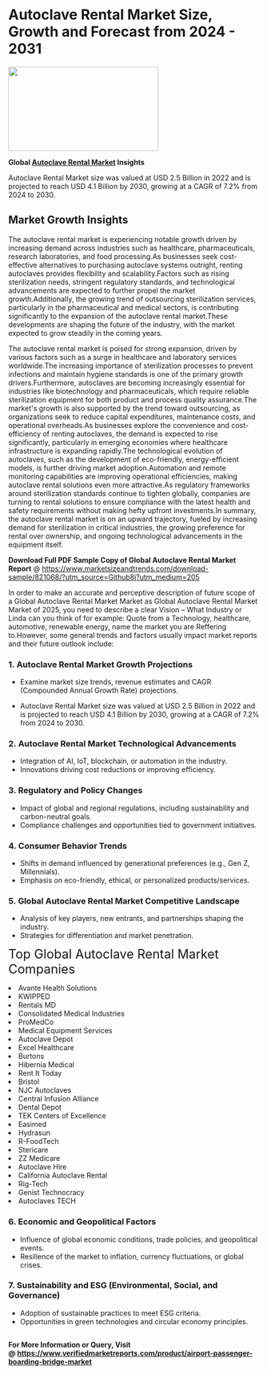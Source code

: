 <H1>Autoclave Rental Market Size, Growth and Forecast from 2024 - 2031</H1><img class="aligncenter size-medium wp-image-584254" src="https://thirdeyenews.in/wp-content/uploads/2024/09/Global-Market-Research-300x168.jpeg" alt="" width="300" height="168" /><p><strong>Global&nbsp;<a href="https://www.marketsizeandtrends.com/download-sample/821068/?utm_source=Github8j?utm_medium=205">Autoclave Rental Market</a> Insights</strong></p><p>Autoclave Rental Market size was valued at USD 2.5 Billion in 2022 and is projected to reach USD 4.1 Billion by 2030, growing at a CAGR of 7.2% from 2024 to 2030.</p><p><h2>Market Growth Insights</h2> <p>The autoclave rental market is experiencing notable growth driven by increasing demand across industries such as healthcare, pharmaceuticals, research laboratories, and food processing.As businesses seek cost-effective alternatives to purchasing autoclave systems outright, renting autoclaves provides flexibility and scalability.Factors such as rising sterilization needs, stringent regulatory standards, and technological advancements are expected to further propel the market growth.Additionally, the growing trend of outsourcing sterilization services, particularly in the pharmaceutical and medical sectors, is contributing significantly to the expansion of the autoclave rental market.These developments are shaping the future of the industry, with the market expected to grow steadily in the coming years.</p> <p>The autoclave rental market is poised for strong expansion, driven by various factors such as a surge in healthcare and laboratory services worldwide.The increasing importance of sterilization processes to prevent infections and maintain hygiene standards is one of the primary growth drivers.Furthermore, autoclaves are becoming increasingly essential for industries like biotechnology and pharmaceuticals, which require reliable sterilization equipment for both product and process quality assurance.The market's growth is also supported by the trend toward outsourcing, as organizations seek to reduce capital expenditures, maintenance costs, and operational overheads.As businesses explore the convenience and cost-efficiency of renting autoclaves, the demand is expected to rise significantly, particularly in emerging economies where healthcare infrastructure is expanding rapidly.The technological evolution of autoclaves, such as the development of eco-friendly, energy-efficient models, is further driving market adoption.Automation and remote monitoring capabilities are improving operational efficiencies, making autoclave rental solutions even more attractive.As regulatory frameworks around sterilization standards continue to tighten globally, companies are turning to rental solutions to ensure compliance with the latest health and safety requirements without making hefty upfront investments.In summary, the autoclave rental market is on an upward trajectory, fueled by increasing demand for sterilization in critical industries, the growing preference for rental over ownership, and ongoing technological advancements in the equipment itself.<p><span class=""><strong>Download Full PDF Sample Copy of Global Autoclave Rental Market Report</strong> @ <a href="https://www.marketsizeandtrends.com/download-sample/821068/?utm_source=Github8j?utm_medium=205" target="_blank">https://www.marketsizeandtrends.com/download-sample/821068/?utm_source=Github8j?utm_medium=205</a></span></p><p>In order to make an accurate and perceptive description of future scope of a Global&nbsp;Autoclave Rental Market Market as Global&nbsp;Autoclave Rental Market Market of 2025, you need to describe a clear Vision &ndash; What Industry or Linda can you think of for example: Quote from a Technology, healthcare, automotive, renewable energy, name the market you are Reffering to.However, some general trends and factors usually impact market reports and their future outlook include:</p><h3>1.&nbsp;<strong>Autoclave Rental Market Growth Projections</strong></h3><ul><li>Examine market size trends, revenue estimates and CAGR (Compounded Annual Growth Rate) projections.</li><li><p>Autoclave Rental Market size was valued at USD 2.5 Billion in 2022 and is projected to reach USD 4.1 Billion by 2030, growing at a CAGR of 7.2% from 2024 to 2030.</p></li></ul><h3>2.&nbsp;<strong>Autoclave Rental Market Technological Advancements</strong></h3><ul><li>Integration of AI, IoT, blockchain, or automation in the industry.</li><li>Innovations driving cost reductions or improving efficiency.</li></ul><h3>3.&nbsp;<strong>Regulatory and Policy Changes</strong></h3><ul><li>Impact of global and regional regulations, including sustainability and carbon-neutral goals.</li><li>Compliance challenges and opportunities tied to government initiatives.</li></ul><h3>4.&nbsp;<strong>Consumer Behavior Trends</strong></h3><ul><li>Shifts in demand influenced by generational preferences (e.g., Gen Z, Millennials).</li><li>Emphasis on eco-friendly, ethical, or personalized products/services.</li></ul><h3>5.&nbsp;<strong>Global Autoclave Rental Market Competitive Landscape</strong></h3><ul><li>Analysis of key players, new entrants, and partnerships shaping the industry.</li><li>Strategies for differentiation and market penetration.</li></ul><p data-pm-slice="1 1 []"><span style="color: inherit; font-family: inherit; font-size: 25px;">Top Global Autoclave Rental Market Companies</span></p><div class="" data-test-id=""><p><li>Avante Health Solutions</li><li> KWIPPED</li><li> Rentals MD</li><li> Consolidated Medical Industries</li><li> ProMedCo</li><li> Medical Equipment Services</li><li> Autoclave Depot</li><li> Excel Healthcare</li><li> Burtons</li><li> Hibernia Medical</li><li> Rent It Today</li><li> Bristol</li><li> NJC Autoclaves</li><li> Central Infusion Alliance</li><li> Dental Depot</li><li> TEK Centers of Excellence</li><li> Easimed</li><li> Hydrasun</li><li> R-FoodTech</li><li> Stericare</li><li> ZZ Medicare</li><li> Autoclave Hire</li><li> California Autoclave Rental</li><li> Rig-Tech</li><li> Genist Technocracy</li><li> Autoclaves TECH</li></p></div><h3>6.&nbsp;<strong>Economic and Geopolitical Factors</strong></h3><ul><li>Influence of global economic conditions, trade policies, and geopolitical events.</li><li>Resilience of the market to inflation, currency fluctuations, or global crises.</li></ul><h3>7.&nbsp;<strong>Sustainability and ESG (Environmental, Social, and Governance)</strong></h3><ul><li>Adoption of sustainable practices to meet ESG criteria.</li><li>Opportunities in green technologies and circular economy principles.</li></ul><h2><strong style="font-size: 14px;">For More Information or Query, Visit @&nbsp;</strong><a style="background-color: #ffffff; font-size: 14px;" href="https://www.marketsizeandtrends.com/report/autoclave-rental-market/" target="_blank">https://www.verifiedmarketreports.com/product/airport-passenger-boarding-bridge-market</a></h2>